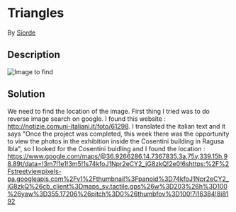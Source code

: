 # Triangles

By [Siorde](https://github.com/Siorde)

## Description
![Image to find](https://github.com/Nameshield-CTF/WriteUps/tree/master/ractf-2021/osint/triangles/ressources/triangles.jpg?raw=true)

## Solution
We need to find the location of the image. First thing I tried was to do reverse image search on google. I found this website : http://notizie.comuni-italiani.it/foto/61298.
I translated the italian text and it says "Once the project was completed, this week there was the opportunity to view the photos in the exhibition inside the Cosentini building in Ragusa Ibla", so I looked for the Cosentini buidling and I found the location : https://www.google.com/maps/@36.9266286,14.7367835,3a,75y,339.15h,98.89t/data=!3m7!1e1!3m5!1s74kfoJ1Npr2eCY2_jG8zkQ!2e0!6shttps:%2F%2Fstreetviewpixels-pa.googleapis.com%2Fv1%2Fthumbnail%3Fpanoid%3D74kfoJ1Npr2eCY2_jG8zkQ%26cb_client%3Dmaps_sv.tactile.gps%26w%3D203%26h%3D100%26yaw%3D355.17206%26pitch%3D0%26thumbfov%3D100!7i16384!8i8192
